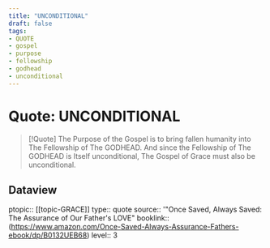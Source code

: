 ```yaml
---
title: "UNCONDITIONAL"
draft: false
tags:
- QUOTE
- gospel
- purpose
- fellowship
- godhead
- unconditional
---
```


# Quote: UNCONDITIONAL
> [!Quote]
> The Purpose of the Gospel is to bring fallen humanity into The Fellowship of The GODHEAD.
> And since the Fellowship of The GODHEAD is Itself unconditional, The Gospel of Grace must also be unconditional.

## Dataview
ptopic:: [[topic-GRACE]]
type:: quote
source:: '"Once Saved, Always Saved: The Assurance of Our Father's LOVE"
booklink:: (https://www.amazon.com/Once-Saved-Always-Assurance-Fathers-ebook/dp/B0132UEB68)
level:: 3
